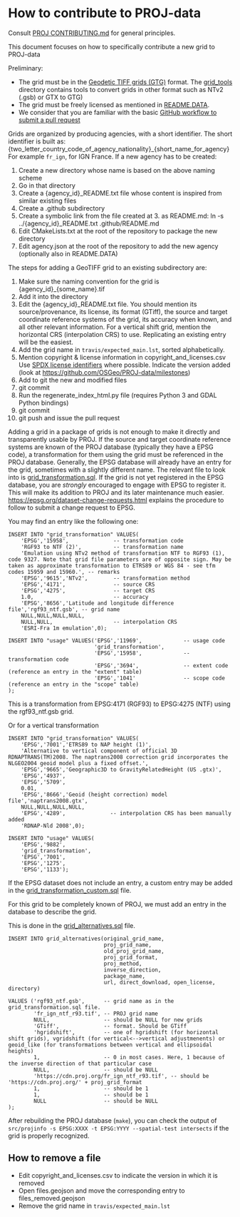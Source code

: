 # How to contribute to PROJ-data

Consult [PROJ CONTRIBUTING.md](https://github.com/OSGeo/PROJ/blob/master/CONTRIBUTING.md)
for general principles.

This document focuses on how to specifically contribute a new grid to PROJ-data

Preliminary:
* The grid must be in the
  [Geodetic TIFF grids (GTG)](https://github.com/OSGeo/PROJ/blob/master/docs/source/specifications/geodetictiffgrids.rst) format.
  The [grid_tools](grid_tools) directory contains tools to convert grids in other format such as NTv2 (.gsb) or GTX to GTG)
* The grid must be freely licensed as mentioned in [README.DATA](README.DATA).
* We consider that you are familiar with the basic [GitHub workflow to submit a pull request](https://help.github.com/en/articles/creating-a-pull-request)

Grids are organized by producing agencies, with a short identifier.
The short identifier is built as:
{two_letter_country_code_of_agency_nationality}_{short_name_for_agency}
For example `fr_ign`, for IGN France.
If a new agency has to be created:
1. Create a new directory whose name is based on the above naming scheme
2. Go in that directory
3. Create a {agency_id}_README.txt file whose content is inspired from similar existing files
4. Create a .github subdirectory
5. Create a symbolic link from the file created at 3. as README.md: ln -s ../{agency_id}_README.txt .github/README.md
6. Edit CMakeLists.txt at the root of the repository to package the new directory
7. Edit agency.json at the root of the repository to add the new agency (optionally also in README.DATA)

The steps for adding a GeoTIFF grid to an existing subdirectory are:
1. Make sure the naming convention for the grid is {agency_id}_{some_name}.tif
2. Add it into the directory
3. Edit the {agency_id}_README.txt file. You should mention its
   source/provenance, its license, its format (GTiff), the source and
   target coordinate reference systems of the grid, its accuracy when known,
   and all other relevant information.
   For a vertical shift grid, mention the horizontal CRS (interpolation CRS)
   to use.
   Replicating an existing entry will be the easiest.
4. Add the grid name in `travis/expected_main.lst`, sorted alphabetically.
5. Mention copyright & license information in copyright_and_licenses.csv
   Use [SPDX license identifiers](https://spdx.org/licenses/) where possible.
   Indicate the version added (look at https://github.com/OSGeo/PROJ-data/milestones)
6. Add to git the new and modified files
7. git commit
8. Run the regenerate_index_html.py file (requires Python 3 and GDAL Python bindings)
9. git commit
10. git push and issue the pull request

Adding a grid in a package of grids is not enough to make it directly and transparently
usable by PROJ. If the source and target coordinate reference systems are known of
the PROJ database (typically they have a EPSG code), a transformation for them using
the grid must be referenced in the PROJ database. Generally, the EPSG database will
already have an entry for the grid, sometimes with a slightly different name.
The relevant file to look into is [grid_transformation.sql](https://github.com/OSGeo/PROJ/blob/master/data/sql/grid_transformation.sql). 
If the grid is not yet registered in the EPSG database, you are *strongly* encouraged to
engage with EPSG to register it. This will make its addition to PROJ and its later maintenance
much easier. https://epsg.org/dataset-change-requests.html explains the procedure
to follow to submit a change request to EPSG.

You may find an entry like the following one:
```
INSERT INTO "grid_transformation" VALUES(
    'EPSG','15958',              -- transformation code
    'RGF93 to NTF (2)',          -- transformation name
    'Emulation using NTv2 method of transformation NTF to RGF93 (1), code 9327. Note that grid file parameters are of opposite sign. May be taken as approximate transformation to ETRS89 or WGS 84 - see tfm codes 15959 and 15960.', -- remarks
    'EPSG','9615','NTv2',        -- transformation method  
    'EPSG','4171',               -- source CRS
    'EPSG','4275',               -- target CRS
    1.0,                         -- accuracy
    'EPSG','8656','Latitude and longitude difference file','rgf93_ntf.gsb', -- grid name
    NULL,NULL,NULL,NULL,
    NULL,NULL,                   -- interpolation CRS 
    'ESRI-Fra 1m emulation',0);
    
INSERT INTO "usage" VALUES('EPSG','11969',             -- usage code
                           'grid_transformation',
                           'EPSG','15958',             -- transformation code
                           'EPSG','3694',              -- extent code (reference an entry in the "extent" table) 
                           'EPSG','1041'               -- scope code (reference an entry in the "scope" table) 
);
```
This is a transformation from EPSG:4171 (RGF93) to EPSG:4275 (NTF) using the rgf93_ntf.gsb grid.

Or for a vertical transformation
```
INSERT INTO "grid_transformation" VALUES(
    'EPSG','7001','ETRS89 to NAP height (1)',
    'Alternative to vertical component of official 3D RDNAPTRANS(TM)2008. The naptrans2008 correction grid incorporates the NLGEO2004 geoid model plus a fixed offset.',
    'EPSG','9665','Geographic3D to GravityRelatedHeight (US .gtx)',
    'EPSG','4937',
    'EPSG','5709',
    0.01,
    'EPSG','8666','Geoid (height correction) model file','naptrans2008.gtx',
    NULL,NULL,NULL,NULL,
    'EPSG','4289',              -- interpolation CRS has been manually added
    'RDNAP-Nld 2008',0);
    
INSERT INTO "usage" VALUES(
    'EPSG','9882',
    'grid_transformation',
    'EPSG','7001',
    'EPSG','1275',
    'EPSG','1133');
```

If the EPSG dataset does not include an entry, a custom entry may be added in the [grid_transformation_custom.sql](https://github.com/OSGeo/PROJ/blob/master/data/sql/grid_transformation_custom.sql) file.

For this grid to be completely known of PROJ, we must add an entry in the database to describe the grid.

This is done in the [grid_alternatives.sql](https://github.com/OSGeo/PROJ/blob/master/data/sql/grid_alternatives.sql) file.

```
INSERT INTO grid_alternatives(original_grid_name,
                              proj_grid_name,
                              old_proj_grid_name,
                              proj_grid_format,
                              proj_method,
                              inverse_direction,
                              package_name,
                              url, direct_download, open_license, directory)

VALUES ('rgf93_ntf.gsb',      -- grid name as in the grid_transformation.sql file.
        'fr_ign_ntf_r93.tif', -- PROJ grid name
        NULL,                 -- should be NULL for new grids
        'GTiff',              -- format. Should be GTiff
        'hgridshift',         -- one of hgridshift (for horizontal shift grids), vgridshift (for vertical<-->vertical adjustmenents) or geoid_like (for transformations between vertical and ellipsoidal heights)
        1,                    -- 0 in most cases. Here, 1 because of the inverse direction of that particular case
        NULL,                 -- should be NULL
        'https://cdn.proj.org/fr_ign_ntf_r93.tif', -- should be 'https://cdn.proj.org/' + proj_grid_format
        1,                    -- should be 1
        1,                    -- should be 1
        NULL                  -- should be NULL
);
```

After rebuilding the PROJ database (`make`), you can check the output of `src/projinfo -s EPSG:XXXX -t EPSG:YYYY --spatial-test intersects` if the grid is properly recognized.

## How to remove a file

* Edit copyright_and_licenses.csv to indicate the version in which it is removed
* Open files.geojson and move the corresponding entry to files_removed.geojson
* Remove the grid name in `travis/expected_main.lst`
